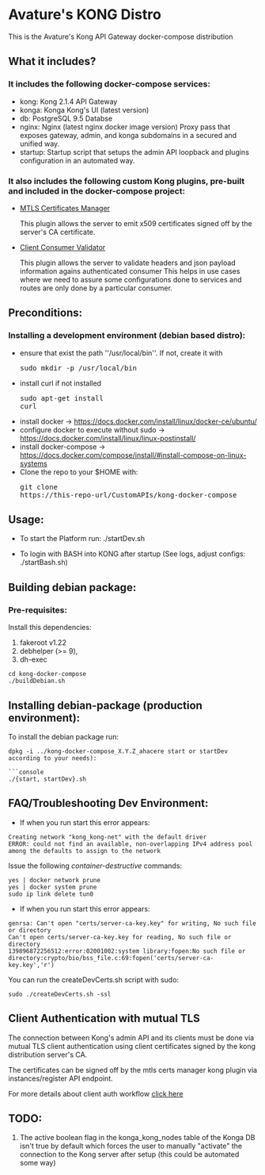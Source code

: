 # Avature's KONG Distro

This is the Avature's Kong API Gateway docker-compose distribution

## What it includes?

### It includes the following docker-compose services:

* kong: Kong 2.1.4 API Gateway
* konga: Konga Kong's UI (latest version)
* db: PostgreSQL 9.5 Databse
* nginx: Nginx (latest nginx docker image version) Proxy pass that exposes gateway, admin, and konga subdomains in a secured and unified way.
* startup: Startup script that setups the admin API loopback and plugins configuration in an automated way.

### It also includes the following custom Kong plugins, pre-built and included in the docker-compose project:

- [MTLS Certificates Manager](plugins/mtls_certs_manager/README.md)

  This plugin allows the server to emit x509 certificates signed off by the server's CA certificate.

- [Client Consumer Validator](plugins/client_consumer_validator/README.md)

  This plugin allows the server to validate headers and json payload information agains authenticated consumer
  This helps in use cases where we need to assure some configurations done to services and routes are only done by a particular consumer.

## Preconditions:

### Installing a development environment (debian based distro):

* ensure that exist the path ''/usr/local/bin''. If not, create it with <pre>sudo mkdir -p /usr/local/bin</pre>
* install curl if not installed <pre>sudo apt-get install curl</pre>
* install docker -> https://docs.docker.com/install/linux/docker-ce/ubuntu/
* configure docker to execute without sudo -> https://docs.docker.com/install/linux/linux-postinstall/
* install docker-compose -> https://docs.docker.com/compose/install/#install-compose-on-linux-systems
* Clone the repo to your $HOME with: <pre>git clone https://this-repo-url/CustomAPIs/kong-docker-compose</pre>

## Usage:

* To start the Platform run: ./startDev.sh

* To login with BASH into KONG after startup (See logs, adjust configs: ./startBash.sh)

## Building debian package:

### Pre-requisites:

Install this dependencies:

1. fakeroot v1.22
2. debhelper (>= 9),
3. dh-exec


```console
cd kong-docker-compose
./buildDebian.sh
```

## Installing debian-package (production environment):

To install the debian package run:

```console
dpkg -i ../kong-docker-compose_X.Y.Z_ahacere start or startDev according to your needs):

```console
./{start, startDev}.sh
```

## FAQ/Troubleshooting Dev Environment:

* If when you run start this error appears:

```
Creating network "kong_kong-net" with the default driver
ERROR: could not find an available, non-overlapping IPv4 address pool among the defaults to assign to the network
```

Issue the following *container-destructive* commands:

```
yes | docker network prune
yes | docker system prune
sudo ip link delete tun0
```

* If when you run start this error appears:

```
genrsa: Can't open "certs/server-ca-key.key" for writing, No such file or directory
Can't open certs/server-ca-key.key for reading, No such file or directory
139896872256512:error:02001002:system library:fopen:No such file or directory:crypto/bio/bss_file.c:69:fopen('certs/server-ca-key.key','r')
```

You can run the createDevCerts.sh script with sudo:

```
sudo ./createDevCerts.sh -ssl
```

## Client Authentication with mutual TLS

The connection between Kong's admin API and its clients must be done via mutual TLS client authentication using client certificates signed by the kong distribution server's CA.

The certificates can be signed off by the mtls certs manager kong plugin via instances/register API endpoint.

For more details about client auth workflow [click here](CLIENT_AUTH.md)

## TODO:

1. The active boolean flag in the konga_kong_nodes table of the Konga DB isn't true by default which forces the user to manually "activate" the connection to the Kong server after setup (this could be automated some way)
